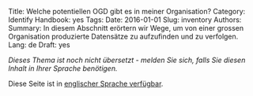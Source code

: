 Title: Welche potentiellen OGD gibt es in meiner Organisation?
Category: Identify
Handbook: yes
Tags:
Date: 2016-01-01
Slug: inventory
Authors:
Summary: In diesem Abschnitt erörtern wir Wege, um von einer grossen Organisation produzierte Datensätze zu aufzufinden und zu verfolgen.
Lang: de
Draft: yes


<em>Dieses Thema ist noch nicht übersetzt - melden Sie sich, falls Sie diesen Inhalt in Ihrer Sprache benötigen.</em>

Diese Seite ist in [englischer Sprache verfügbar](/en/identify/inventory).
